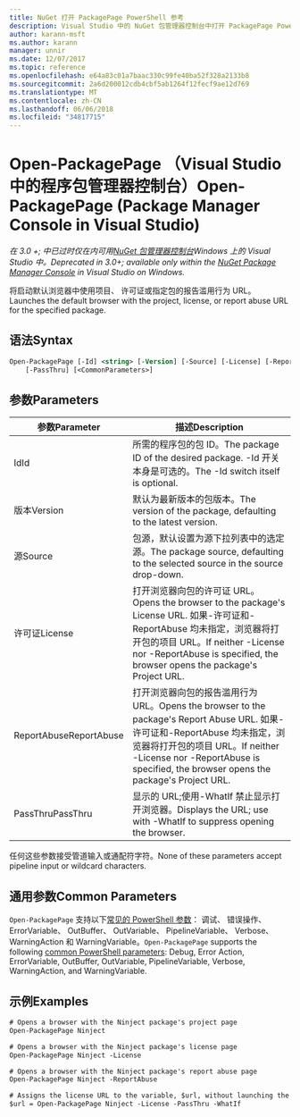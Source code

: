 ```yaml
---
title: NuGet 打开 PackagePage PowerShell 参考
description: Visual Studio 中的 NuGet 包管理器控制台中打开 PackagePage PowerShell 命令参考。
author: karann-msft
ms.author: karann
manager: unnir
ms.date: 12/07/2017
ms.topic: reference
ms.openlocfilehash: e64a83c01a7baac330c99fe40ba52f328a2133b8
ms.sourcegitcommit: 2a6d200012cdb4cbf5ab1264f12fecf9ae12d769
ms.translationtype: MT
ms.contentlocale: zh-CN
ms.lasthandoff: 06/06/2018
ms.locfileid: "34817715"
---
```

# <a name="open-packagepage-package-manager-console-in-visual-studio"></a><span data-ttu-id="ac007-103">Open-PackagePage （Visual Studio 中的程序包管理器控制台）</span><span class="sxs-lookup"><span data-stu-id="ac007-103">Open-PackagePage (Package Manager Console in Visual Studio)</span></span>

<span data-ttu-id="ac007-104">*在 3.0 +; 中已过时仅在内可用[NuGet 包管理器控制台](package-manager-console.md)Windows 上的 Visual Studio 中。*</span><span class="sxs-lookup"><span data-stu-id="ac007-104">*Deprecated in 3.0+; available only within the [NuGet Package Manager Console](package-manager-console.md) in Visual Studio on Windows.*</span></span>

<span data-ttu-id="ac007-105">将启动默认浏览器中使用项目、 许可证或指定包的报告滥用行为 URL。</span><span class="sxs-lookup"><span data-stu-id="ac007-105">Launches the default browser with the project, license, or report abuse URL for the specified package.</span></span>

## <a name="syntax"></a><span data-ttu-id="ac007-106">语法</span><span class="sxs-lookup"><span data-stu-id="ac007-106">Syntax</span></span>

```ps
Open-PackagePage [-Id] <string> [-Version] [-Source] [-License] [-ReportAbuse]
    [-PassThru] [<CommonParameters>]
```

## <a name="parameters"></a><span data-ttu-id="ac007-107">参数</span><span class="sxs-lookup"><span data-stu-id="ac007-107">Parameters</span></span>

| <span data-ttu-id="ac007-108">参数</span><span class="sxs-lookup"><span data-stu-id="ac007-108">Parameter</span></span> | <span data-ttu-id="ac007-109">描述</span><span class="sxs-lookup"><span data-stu-id="ac007-109">Description</span></span> |
| --- | --- |
| <span data-ttu-id="ac007-110">Id</span><span class="sxs-lookup"><span data-stu-id="ac007-110">Id</span></span> | <span data-ttu-id="ac007-111">所需的程序包的包 ID。</span><span class="sxs-lookup"><span data-stu-id="ac007-111">The package ID of the desired package.</span></span> <span data-ttu-id="ac007-112">-Id 开关本身是可选的。</span><span class="sxs-lookup"><span data-stu-id="ac007-112">The -Id switch itself is optional.</span></span> |
| <span data-ttu-id="ac007-113">版本</span><span class="sxs-lookup"><span data-stu-id="ac007-113">Version</span></span> | <span data-ttu-id="ac007-114">默认为最新版本的包版本。</span><span class="sxs-lookup"><span data-stu-id="ac007-114">The version of the package, defaulting to the latest version.</span></span> |
| <span data-ttu-id="ac007-115">源</span><span class="sxs-lookup"><span data-stu-id="ac007-115">Source</span></span> | <span data-ttu-id="ac007-116">包源，默认设置为源下拉列表中的选定源。</span><span class="sxs-lookup"><span data-stu-id="ac007-116">The package source, defaulting to the selected source in the source drop-down.</span></span> |
| <span data-ttu-id="ac007-117">许可证</span><span class="sxs-lookup"><span data-stu-id="ac007-117">License</span></span> | <span data-ttu-id="ac007-118">打开浏览器向包的许可证 URL。</span><span class="sxs-lookup"><span data-stu-id="ac007-118">Opens the browser to the package's License URL.</span></span> <span data-ttu-id="ac007-119">如果-许可证和-ReportAbuse 均未指定，浏览器将打开包的项目 URL。</span><span class="sxs-lookup"><span data-stu-id="ac007-119">If neither -License nor -ReportAbuse is specified, the browser opens the package's Project URL.</span></span> |
| <span data-ttu-id="ac007-120">ReportAbuse</span><span class="sxs-lookup"><span data-stu-id="ac007-120">ReportAbuse</span></span> | <span data-ttu-id="ac007-121">打开浏览器向包的报告滥用行为 URL。</span><span class="sxs-lookup"><span data-stu-id="ac007-121">Opens the browser to the package's Report Abuse URL.</span></span> <span data-ttu-id="ac007-122">如果-许可证和-ReportAbuse 均未指定，浏览器将打开包的项目 URL。</span><span class="sxs-lookup"><span data-stu-id="ac007-122">If neither -License nor -ReportAbuse is specified, the browser opens the package's Project URL.</span></span> |
| <span data-ttu-id="ac007-123">PassThru</span><span class="sxs-lookup"><span data-stu-id="ac007-123">PassThru</span></span> | <span data-ttu-id="ac007-124">显示的 URL;使用-WhatIf 禁止显示打开浏览器。</span><span class="sxs-lookup"><span data-stu-id="ac007-124">Displays the URL; use with -WhatIf to suppress opening the browser.</span></span> |

<span data-ttu-id="ac007-125">任何这些参数接受管道输入或通配符字符。</span><span class="sxs-lookup"><span data-stu-id="ac007-125">None of these parameters accept pipeline input or wildcard characters.</span></span>

## <a name="common-parameters"></a><span data-ttu-id="ac007-126">通用参数</span><span class="sxs-lookup"><span data-stu-id="ac007-126">Common Parameters</span></span>

<span data-ttu-id="ac007-127">`Open-PackagePage` 支持以下[常见的 PowerShell 参数](http://go.microsoft.com/fwlink/?LinkID=113216)： 调试、 错误操作、 ErrorVariable、 OutBuffer、 OutVariable、 PipelineVariable、 Verbose、 WarningAction 和 WarningVariable。</span><span class="sxs-lookup"><span data-stu-id="ac007-127">`Open-PackagePage` supports the following [common PowerShell parameters](http://go.microsoft.com/fwlink/?LinkID=113216): Debug, Error Action, ErrorVariable, OutBuffer, OutVariable, PipelineVariable, Verbose, WarningAction, and WarningVariable.</span></span>

## <a name="examples"></a><span data-ttu-id="ac007-128">示例</span><span class="sxs-lookup"><span data-stu-id="ac007-128">Examples</span></span>

```ps
# Opens a browser with the Ninject package's project page
Open-PackagePage Ninject

# Opens a browser with the Ninject package's license page
Open-PackagePage Ninject -License

# Opens a browser with the Ninject package's report abuse page  
Open-PackagePage Ninject -ReportAbuse

# Assigns the license URL to the variable, $url, without launching the browser
$url = Open-PackagePage Ninject -License -PassThru -WhatIf
```